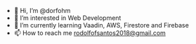 - 👋 Hi, I’m @dorfohm
- 👀 I’m interested in Web Development
- 🌱 I’m currently learning Vaadin, AWS, Firestore and Firebase
- 📫 How to reach me rodolfofsantos2018@gmail.com

<!---
dorfohm/dorfohm is a ✨ special ✨ repository because its `README.md` (this file) appears on your GitHub profile.
You can click the Preview link to take a look at your changes.
--->

